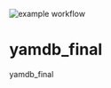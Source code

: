 ![example workflow](https://github.com/denshvetsov/yamdb_final/actions/workflows/yamdb_workflow.yml/badge.svg)

# yamdb_final
yamdb_final

